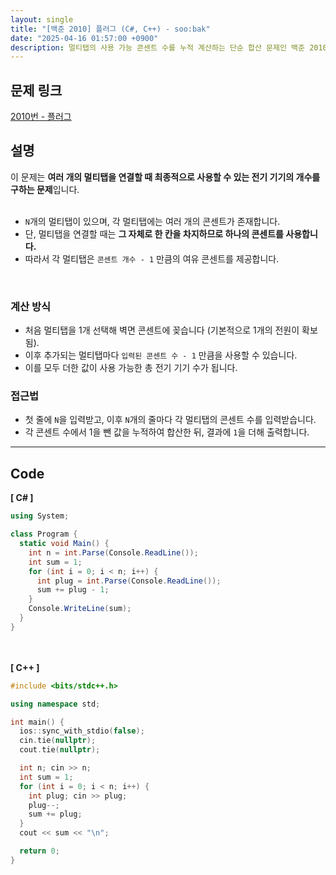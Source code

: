 ```yaml
---
layout: single
title: "[백준 2010] 플러그 (C#, C++) - soo:bak"
date: "2025-04-16 01:57:00 +0900"
description: 멀티탭의 사용 가능 콘센트 수를 누적 계산하는 단순 합산 문제인 백준 2010번 플러그 문제의 C# 및 C++ 풀이 및 해설
---
```


## 문제 링크
[2010번 - 플러그](https://www.acmicpc.net/problem/2010)

## 설명
이 문제는 **여러 개의 멀티탭을 연결할 때 최종적으로 사용할 수 있는 전기 기기의 개수를 구하는 문제**입니다.<br>
<br>

- `N`개의 멀티탭이 있으며, 각 멀티탭에는 여러 개의 콘센트가 존재합니다.<br>
- 단, 멀티탭을 연결할 때는 **그 자체로 한 칸을 차지하므로 하나의 콘센트를 사용합니다.**<br>
- 따라서 각 멀티탭은 `콘센트 개수 - 1` 만큼의 여유 콘센트를 제공합니다.<br>
<br>

### 계산 방식
- 처음 멀티탭을 1개 선택해 벽면 콘센트에 꽂습니다 (기본적으로 1개의 전원이 확보됨).<br>
- 이후 추가되는 멀티탭마다 `입력된 콘센트 수 - 1` 만큼을 사용할 수 있습니다.<br>
- 이를 모두 더한 값이 사용 가능한 총 전기 기기 수가 됩니다.<br>

### 접근법
- 첫 줄에 `N`을 입력받고, 이후 `N`개의 줄마다 각 멀티탭의 콘센트 수를 입력받습니다.<br>
- 각 콘센트 수에서 1을 뺀 값을 누적하여 합산한 뒤, 결과에 `1`을 더해 출력합니다.<br>

---

## Code
<b>[ C# ] </b>
<br>

```csharp
using System;

class Program {
  static void Main() {
    int n = int.Parse(Console.ReadLine());
    int sum = 1;
    for (int i = 0; i < n; i++) {
      int plug = int.Parse(Console.ReadLine());
      sum += plug - 1;
    }
    Console.WriteLine(sum);
  }
}
```

<br><br>
<b>[ C++ ] </b>
<br>

```cpp
#include <bits/stdc++.h>

using namespace std;

int main() {
  ios::sync_with_stdio(false);
  cin.tie(nullptr);
  cout.tie(nullptr);

  int n; cin >> n;
  int sum = 1;
  for (int i = 0; i < n; i++) {
    int plug; cin >> plug;
    plug--;
    sum += plug;
  }
  cout << sum << "\n";

  return 0;
}
```
